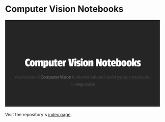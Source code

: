 # Computer Vision Notebooks

[![Computer Vision Notebooks](social-preview.png)](https://diegoinacio.github.io/computer-vision-notebooks/)

Visit the repository's [index page](https://diegoinacio.github.io/computer-vision-notebooks/).
